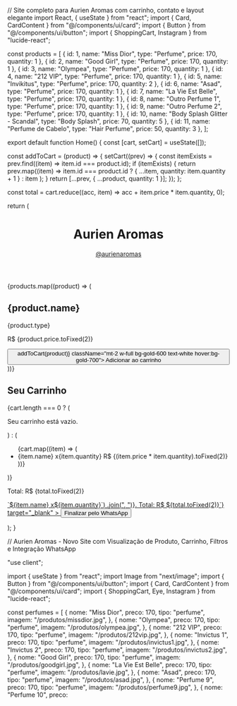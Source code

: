 // Site completo para Aurien Aromas com carrinho, contato e layout elegante import React, { useState } from "react"; import { Card, CardContent } from "@/components/ui/card"; import { Button } from "@/components/ui/button"; import { ShoppingCart, Instagram } from "lucide-react";

const products = [ { id: 1, name: "Miss Dior", type: "Perfume", price: 170, quantity: 1 }, { id: 2, name: "Good Girl", type: "Perfume", price: 170, quantity: 1 }, { id: 3, name: "Olympea", type: "Perfume", price: 170, quantity: 1 }, { id: 4, name: "212 VIP", type: "Perfume", price: 170, quantity: 1 }, { id: 5, name: "Invikitus", type: "Perfume", price: 170, quantity: 2 }, { id: 6, name: "Asad", type: "Perfume", price: 170, quantity: 1 }, { id: 7, name: "La Vie Est Belle", type: "Perfume", price: 170, quantity: 1 }, { id: 8, name: "Outro Perfume 1", type: "Perfume", price: 170, quantity: 1 }, { id: 9, name: "Outro Perfume 2", type: "Perfume", price: 170, quantity: 1 }, { id: 10, name: "Body Splash Glitter - Scandal", type: "Body Splash", price: 70, quantity: 5 }, { id: 11, name: "Perfume de Cabelo", type: "Hair Perfume", price: 50, quantity: 3 }, ];

export default function Home() { const [cart, setCart] = useState([]);

const addToCart = (product) => { setCart((prev) => { const itemExists = prev.find((item) => item.id === product.id); if (itemExists) { return prev.map((item) => item.id === product.id ? { ...item, quantity: item.quantity + 1 } : item ); } return [...prev, { ...product, quantity: 1 }]; }); };

const total = cart.reduce((acc, item) => acc + item.price * item.quantity, 0);

return ( <div className="bg-white text-gold-900 min-h-screen p-6"> <header className="flex justify-between items-center mb-6"> <h1 className="text-3xl font-bold text-gold-800">Aurien Aromas</h1> <a href="https://www.instagram.com/aurienaromas" target="_blank" className="flex gap-2 items-center text-gold-700"> <Instagram /> @aurienaromas </a> </header>

<section className="grid grid-cols-1 sm:grid-cols-2 lg:grid-cols-3 gap-4">
    {products.map((product) => (
      <Card key={product.id} className="border-gold-300 shadow-lg">
        <CardContent className="p-4">
          <h2 className="text-xl font-semibold mb-2">{product.name}</h2>
          <p className="text-sm text-gray-600 mb-1">{product.type}</p>
          <p className="font-bold text-lg text-gold-800">R$ {product.price.toFixed(2)}</p>
          <Button onClick={() => addToCart(product)} className="mt-2 w-full bg-gold-600 text-white hover:bg-gold-700">
            Adicionar ao carrinho
          </Button>
        </CardContent>
      </Card>
    ))}
  </section>

  <section className="mt-10 bg-gold-50 p-4 rounded-xl shadow-md">
    <h2 className="text-2xl font-bold mb-4 flex items-center gap-2">
      <ShoppingCart /> Seu Carrinho
    </h2>
    {cart.length === 0 ? (
      <p className="text-gray-600">Seu carrinho está vazio.</p>
    ) : (
      <ul className="mb-4">
        {cart.map((item) => (
          <li key={item.id} className="flex justify-between py-1 border-b border-gray-300">
            <span>{item.name} x{item.quantity}</span>
            <span>R$ {(item.price * item.quantity).toFixed(2)}</span>
          </li>
        ))}
      </ul>
    )}
    <p className="text-xl font-semibold text-right mb-4">Total: R$ {total.toFixed(2)}</p>
    <a
      href={`https://wa.me/5545999313588?text=Olá! Quero finalizar a compra dos seguintes produtos: ${cart
        .map((item) => `${item.name} x${item.quantity}`)
        .join(", ")}. Total: R$ ${total.toFixed(2)}`}
      target="_blank"
    >
      <Button className="w-full bg-green-600 hover:bg-green-700 text-white text-lg">
        Finalizar pelo WhatsApp
      </Button>
    </a>
  </section>
</div>

); }

// Aurien Aromas - Novo Site com Visualização de Produto, Carrinho, Filtros e Integração WhatsApp

"use client";

import { useState } from "react"; import Image from "next/image"; import { Button } from "@/components/ui/button"; import { Card, CardContent } from "@/components/ui/card"; import { ShoppingCart, Eye, Instagram } from "lucide-react";

const perfumes = [ { nome: "Miss Dior", preco: 170, tipo: "perfume", imagem: "/produtos/missdior.jpg", }, { nome: "Olympea", preco: 170, tipo: "perfume", imagem: "/produtos/olympea.jpg", }, { nome: "212 VIP", preco: 170, tipo: "perfume", imagem: "/produtos/212vip.jpg", }, { nome: "Invictus 1", preco: 170, tipo: "perfume", imagem: "/produtos/invictus1.jpg", }, { nome: "Invictus 2", preco: 170, tipo: "perfume", imagem: "/produtos/invictus2.jpg", }, { nome: "Good Girl", preco: 170, tipo: "perfume", imagem: "/produtos/goodgirl.jpg", }, { nome: "La Vie Est Belle", preco: 170, tipo: "perfume", imagem: "/produtos/lavie.jpg", }, { nome: "Asad", preco: 170, tipo: "perfume", imagem: "/produtos/asad.jpg", }, { nome: "Perfume 9", preco: 170, tipo: "perfume", imagem: "/produtos/perfume9.jpg", }, { nome: "Perfume 10", preco: 
